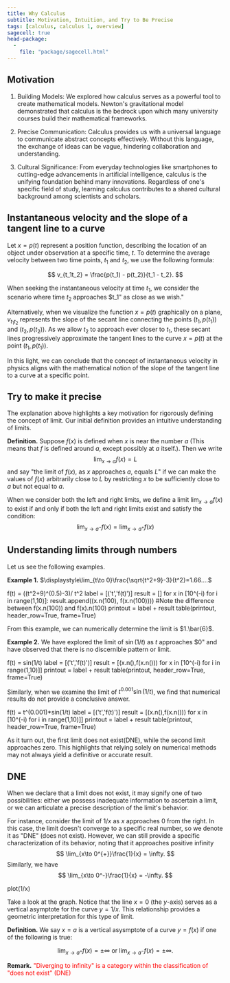 ```yaml
---
title: Why Calculus
subtitle: Motivation, Intuition, and Try to Be Precise
tags: [calculus, calculus 1, overview]
sagecell: true
head-package:
  -
    file: "package/sagecell.html"
---
```


## Motivation

1. Building Models: We explored how calculus serves as a powerful tool to create mathematical models. Newton's gravitational model demonstrated that calculus is the bedrock upon which many university courses build their mathematical frameworks.

2. Precise Communication: Calculus provides us with a universal language to communicate abstract concepts effectively. Without this language, the exchange of ideas can be vague, hindering collaboration and understanding.

3. Cultural Significance: From everyday technologies like smartphones to cutting-edge advancements in artificial intelligence, calculus is the unifying foundation behind many innovations. Regardless of one's specific field of study, learning calculus contributes to a shared cultural background among scientists and scholars.

## Instantaneous velocity and the slope of a tangent line to a curve

Let $x = p(t)$ represent a position function, describing the location of an object under observation at a specific time, $t$. To determine the average velocity between two time points, $t_1$ and $t_2$, we use the following formula:

$$
v_{t_1t_2} = \frac{p(t_1) - p(t_2)}{t_1 - t_2}.
$$

When seeking the instantaneous velocity at time $t_1$, we consider the scenario where time $t_2$ approaches $t_1" as close as we wish."

Alternatively, when we visualize the function $x = p(t)$ graphically on a plane, $v_{t_1t_2}$ represents the slope of the secant line connecting the points $(t_1, p(t_1))$ and $(t_2, p(t_2))$. As we allow $t_2$ to approach ever closer to $t_1$, these secant lines progressively approximate the tangent lines to the curve $x = p(t)$ at the point $(t_1, p(t_1))$.

In this light, we can conclude that the concept of instantaneous velocity in physics aligns with the mathematical notion of the slope of the tangent line to a curve at a specific point.

## Try to make it precise

The explanation above highlights a key motivation for rigorously defining the concept of limit. Our initial definition provides an intuitive understanding of limits.

**Definition.** Suppose $f(x)$ is defined when $x$ is near the number $a$ (This means that $f$ is defined around $a$, except possibly at $a$ itself.). Then we write
$$
\lim_{x\to a}f(x)=L
$$
and say "the limit of $f(x)$, as $x$ approaches $a$, equals $L$" if we can make the values of $f(x)$ arbitrarily close to $L$ by restricting $x$ to be sufficiently close to $a$ but not equal to $a$.

When we consider both the left and right limits, we define a limit $\displaystyle\lim_{x\to a} f(x)$ to exist if and only if both the left and right limits exist and satisfy the condition:
$$\lim_{x\to a^{-}}f(x) = \lim_{x\to a^+}f(x)$$

## Understanding limits through numbers

Let us see the following examples.

**Example 1.**
$\displaystyle\lim_{t\to 0}\frac{\sqrt{t^2+9}-3}{t^2}=1.66....$
<div class="compute">
f(t) = ((t^2+9)^(0.5)-3)/ t^2
label = [('t','f(t)')]
result = []
for x in [10^(-i) for i in range(1,10)]:
    result.append((x.n(100), f(x.n(100))))   #Note the difference between f(x.n(100)) and f(x).n(100)
printout = label + result
table(printout, header_row=True, frame=True)
</div>

From this example, we can numerically determine the limit is $1.\bar{6}$.

**Example 2.**
We have explored the limit of $\sin(1/t)$ as $t$ approaches $0" and have observed that there is no discernible pattern or limit.

<div class="compute">
f(t) = sin(1/t)
label = [('t','f(t)')]
result = [(x.n(),f(x.n())) for x in [10^(-i) for i in range(1,10)]]
printout = label + result
table(printout, header_row=True, frame=True)
</div>

Similarly, when we examine the limit of $t^{0.001}\sin(1/t)$, we find that numerical results do not provide a conclusive answer.

<div class="compute">
f(t) = t^(0.001)*sin(1/t)
label = [('t','f(t)')]
result = [(x.n(),f(x.n())) for x in [10^(-i) for i in range(1,10)]]
printout = label + result
table(printout, header_row=True, frame=True)
</div>

As it turn out, the first limit does not exist(DNE), while the second limit approaches zero. This highlights that relying solely on numerical methods may not always yield a definitive or accurate result.

## DNE

When we declare that a limit does not exist, it may signify one of two possibilities: either we possess inadequate information to ascertain a limit, or we can articulate a precise description of the limit's behavior.

For instance, consider the limit of $1/x$ as $x$ approaches $0$ from the right. In this case, the limit doesn't converge to a specific real number, so we denote it as "DNE" (does not exist). However, we can still provide a specific characterization of its behavior, noting that it approaches positive infinity
$$
\lim_{x\to 0^{+}}\frac{1}{x} = \infty.
$$
Similarly, we have
$$
\lim_{x\to 0^-}\frac{1}{x} = -\infty.
$$

<div class="compute">
plot(1/x)
</div>

Take a look at the graph. Notice that the line $x=0$ (the $y$-axis) serves as a vertical asymptote for the curve $y=1/x$. This relationship provides a geometric interpretation for this type of limit.


**Definition.** We say $x=a$ is a vertical asysmptote of a curve $y=f(x)$ if one of the following is true:

$$\lim_{x\to a^+}f(x)=\pm\infty\text{ or }\lim_{x\to a^-}f(x)=\pm\infty.$$

**Remark.** <span style="color:red;">"Diverging to infinity" is a category within the classification of "does not exist" (DNE)</span>